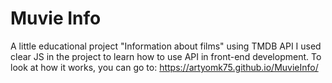 # Muvie Info
A little educational project "Information about films" using TMDB API
I used clear JS in the project to learn how to use API in front-end development.
To look at how it works, you can go to: https://artyomk75.github.io/MuvieInfo/
